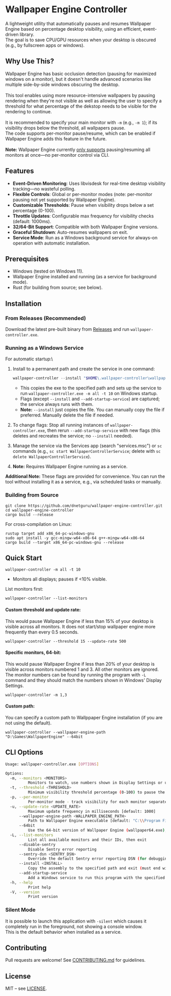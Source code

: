 # Wallpaper Engine Controller

A lightweight utility that automatically pauses and resumes Wallpaper Engine based on percentage desktop visibility, using an efficient, event-driven library.\
The goal is to save CPU/GPU resources when your desktop is obscured (e.g., by fullscreen apps or windows).

## Why Use This?

Wallpaper Engine has basic occlusion detection (pausing for maximized windows on a monitor), but it doesn't handle advanced scenarios like multiple side-by-side windows obscuring the desktop.\
\
This tool enables using more resource-intensive wallpapers by pausing rendering when they're not visible as well as allowing the user to specify a threshold for what percentage of the dekstop needs to be visible for the rendering to continue.\
\
It is recommended to specify your main monitor with `-m` (e.g., `-m 1`); if its visibility drops below the threshold, all wallpapers pause.\
The code supports per-monitor pause/resume, which can be enabled if Wallpaper Engine adds this feature in the future.\
\
**Note:** Wallpaper Engine currently [only supports](https://help.wallpaperengine.io/en/functionality/cli.html#pause) pausing/resuming all monitors at once—no per-monitor control via CLI.

## Features

- **Event-Driven Monitoring**: Uses libvisdesk for real-time desktop visibility tracking—no wasteful polling.
- **Flexible Controls**: Global or per-monitor modes (note: per-monitor pausing not yet supported by Wallpaper Engine).
- **Customizable Thresholds**: Pause when visibility drops below a set percentage (0-100).
- **Throttle Updates**: Configurable max frequency for visibility checks (default: 1000ms).
- **32/64-Bit Support**: Compatible with both Wallpaper Engine versions.
- **Graceful Shutdown**: Auto-resumes wallpapers on exit.
- **Service Mode**: Run as a Windows background service for always-on operation with automatic installation.

## Prerequisites

- Windows (tested on Windows 11).
- Wallpaper Engine installed and running (as a service for background mode).
- Rust (for building from source; see below).

## Installation

### From Releases (Recommended)

Download the latest pre-built binary from [Releases](https://github.com/dnetguru/wallpaper-engine-controller/releases) and run `wallpaper-controller.exe`.

### Running as a Windows Service

For automatic startup:\

1. Install to a permanent path and create the service in one command:  
   ```powershell  
   wallpaper-controller --install "$HOME\.wallpaper-controller\wallpaper-controller.exe" --add-startup-service -m all -t 10  
   ```  
   - This copies the exe to the specified path and sets up the service to run `wallpaper-controller.exe -m all -t 10` on Windows startup.  
   - Flags (except `--install` and `--add-startup-service`) are captured; the service always runs with them.  
   - **Note:** `--install` just copies the file. You can manually copy the file if preferred. Manually delete the file if needed.

2. To change flags: Stop all running instances of `wallpaper-controller.exe`, then rerun `--add-startup-service` with new flags (this deletes and recreates the service; no `--install` needed).

3. Manage the service via the Services app (search "services.msc") or `sc` commands (e.g., `sc start WallpaperControllerService`; delete with `sc delete WallpaperControllerService`).

4. **Note:** Requires Wallpaper Engine running as a service.  

**Additional Note:** These flags are provided for convenience. You can run the tool without installing it as a service, e.g., via scheduled tasks or manually.

### Building from Source

```shell  
git clone https://github.com/dnetguru/wallpaper-engine-controller.git  
cd wallpaper-engine-controller  
cargo build --release  
```

For cross-compilation on Linux:  
```shell  
rustup target add x86_64-pc-windows-gnu  
sudo apt install -y gcc-mingw-w64-x86-64 g++-mingw-w64-x86-64  
cargo build --target x86_64-pc-windows-gnu --release  
```

## Quick Start

```shell  
wallpaper-controller -m all -t 10  
```  
- Monitors all displays; pauses if <10% visible.

List monitors first:  
```shell  
wallpaper-controller --list-monitors  
```  

#### Custom threshold and update rate:
This would pause Wallpaper Engine if less than 15% of your desktop is visible across all monitors. It does not start/stop wallpaper engine more frequently than every 0.5 seconds.   
```shell  
wallpaper-controller --threshold 15 --update-rate 500  
```
#### Specific monitors, 64-bit:
This would pause Wallpaper Engine if less than 20% of your desktop is visible across monitors numbered 1 and 3. All other monitors are ignored.\
The monitor numbers can be found by running the program with `-L` command and they should match the numbers shown in Windows' Display Settings.
```shell  
wallpaper-controller -m 1,3 
```

#### Custom path:
You can specify a custom path to Wallppaper Engine installation (if you are not using the default).
```shell  
wallpaper-controller --wallpaper-engine-path "D:\Games\WallpaperEngine" --64bit  
```

## CLI Options

```sh  
Usage: wallpaper-controller.exe [OPTIONS]  

Options:  
  -m, --monitors <MONITORS>  
          Monitors to watch, use numbers shown in Display Settings or use -L to list monitors (comma-separated, or "all" for all monitors) [default: all]  
  -t, --threshold <THRESHOLD>  
          Minimum visibility threshold percentage (0-100) to pause the wallpaper engine [default: 20]  
  -p, --per-monitor  
          Per-monitor mode - track visibility for each monitor separately (THIS IS NOT SUPPORTED BY WALLPAPER ENGINE, YET)  
  -u, --update-rate <UPDATE_RATE>  
          Maximum update frequency in milliseconds [default: 1000]  
      --wallpaper-engine-path <WALLPAPER_ENGINE_PATH>  
          Path to Wallpaper Engine executable [default: "C:\\Program Files (x86)\\Steam\\steamapps\\common\\wallpaper_engine"]  
      --64bit  
          Use the 64-bit version of Wallpaper Engine (wallpaper64.exe), otherwise use 32-bit (wallpaper32.exe)  
  -L, --list-monitors  
          List all available monitors and their IDs, then exit  
      --disable-sentry  
          Disable Sentry error reporting  
      --sentry-dsn <SENTRY_DSN>  
          Override the default Sentry error reporting DSN (for debugging purposes) [default: https://c6caa06487e9769daccfbedcd8de6324@o504783.ingest.us.sentry.io/4509839881076736]  
      --install <INSTALL>  
          Copy the assembly to the specified path and exit (must end with .exe)  
      --add-startup-service  
          Add a Windows service to run this program with the specified flags and exit  
  -h, --help  
          Print help  
  -V, --version  
          Print version  
```

### Silent Mode
It is possible to launch this application with `-silent` which causes it completely run in the foreground, not showing a console window.\
This is the default behavior when installed as a service.


## Contributing

Pull requests are welcome! See [CONTRIBUTING.md](CONTRIBUTING.md) for guidelines.

## License

MIT – see [LICENSE](LICENSE).
